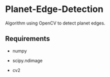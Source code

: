 # Planet-Edge-Detection

Algorithm using OpenCV to detect planet edges.

## Requirements

- numpy

- scipy.ndimage

- cv2